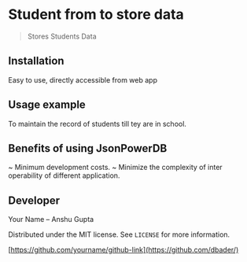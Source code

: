 # Student from to store data
> Stores Students Data



## Installation

Easy to use, directly accessible from web app

## Usage example

To maintain the record of students till tey are in school.

## Benefits of using JsonPowerDB

~ Minimum development costs.
~ Minimize the complexity of inter operability of different application.


## Developer

Your Name – Anshu Gupta

Distributed under the MIT license. See ``LICENSE`` for more information.

[https://github.com/yourname/github-link](https://github.com/dbader/)
